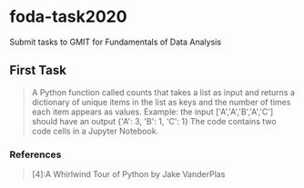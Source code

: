 # foda-task2020
Submit tasks to GMIT for Fundamentals of Data Analysis

## First Task
>A Python function called counts that takes a list as input and returns a dictionary of unique items in the list as keys and the number of times each item appears as values.
Example: the input ['A','A','B','A','C'] should have an output {'A': 3, 'B': 1, 'C': 1}
> The code contains two code cells in a Jupyter Notebook.

### References
>[1]:https://www.geeksforgeeks.org/python-initialize-a-dictionary-with-only-keys-from-a-list/?ref=lbp
[2]:https://www.geeksforgeeks.org/python-get-dictionary-keys-as-a-list/?ref=lbp
[3]:https://www.geeksforgeeks.org/python-count-occurrences-element-list/
[4]:A Whirlwind Tour of Python by Jake VanderPlas


